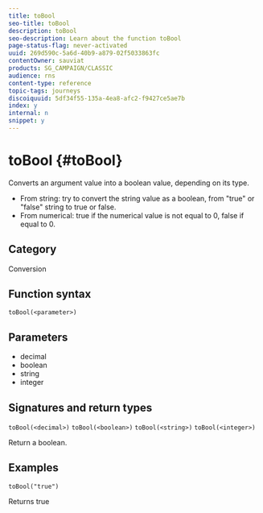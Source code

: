 ```yaml
---
title: toBool
seo-title: toBool
description: toBool
seo-description: Learn about the function toBool
page-status-flag: never-activated
uuid: 269d590c-5a6d-40b9-a879-02f5033863fc
contentOwner: sauviat
products: SG_CAMPAIGN/CLASSIC
audience: rns
content-type: reference
topic-tags: journeys
discoiquuid: 5df34f55-135a-4ea8-afc2-f9427ce5ae7b
index: y
internal: n
snippet: y
---
```


# toBool {#toBool}

Converts an argument value into a boolean value, depending on its type.

* From string: try to convert the string value as a boolean, from "true" or "false" string to true or false.
* From numerical: true if the numerical value is not equal to 0, false if equal to 0.

## Category

Conversion

## Function syntax

`toBool(<parameter>)`

## Parameters

* decimal
* boolean
* string
* integer

## Signatures and return types

`toBool(<decimal>)`
`toBool(<boolean>)`
`toBool(<string>)`
`toBool(<integer>)`

Return a boolean.

## Examples

`toBool("true")`

Returns true